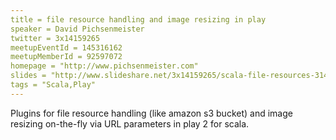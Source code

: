 ```yaml
---
title = file resource handling and image resizing in play
speaker = David Pichsenmeister
twitter = 3x14159265
meetupEventId = 145316162
meetupMemberId = 92597072
homepage = "http://www.pichsenmeister.com"
slides = "http://www.slideshare.net/3x14159265/scala-file-resources-31453535"
tags = "Scala,Play"
---
```

Plugins for file resource handling (like amazon s3 bucket) and image resizing on-the-fly via URL parameters in play 2 for scala.